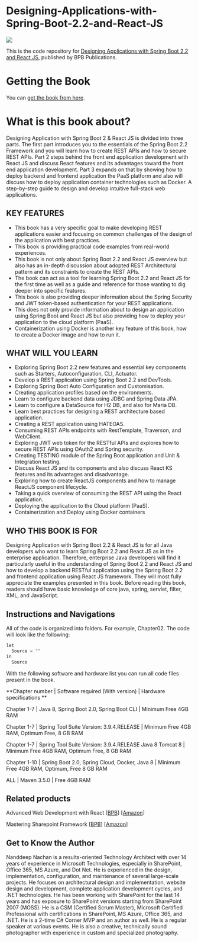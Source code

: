 # Designing-Applications-with-Spring-Boot-2.2-and-React-JS



![](https://cdn.shopify.com/s/files/1/0329/9547/5515/products/DesigningApplicationsFront_400x.jpg?v=1587556386)

This is the code repository for [Designing Applications with Spring Boot 2.2 and React JS](https://bpbonline.com/products/700527?_pos=3&_sid=df0ff5a00&_ss=r "Designing Applications with Spring Boot 2.2 and React JS"), published by BPB Publications.

# Getting the Book
You can [get the book from here](https://bpbonline.com/products/700527?_pos=3&_sid=df0ff5a00&_ss=r "get the book from here").

# What is this book about?
Designing Application with Spring Boot 2 & React JS is divided into three parts. The first part introduces you to the essentials of the Spring Boot 2.2 Framework and you will learn how to create REST APIs and how to secure REST APIs. Part 2 steps behind the front end application development with React JS and discuss React features and its advantages toward the front end application development. Part 3 expands on that by showing how to deploy backend and frontend application the PaaS platform and also will discuss how to deploy application container technologies such as Docker. A step-by-step guide to design and develop intuitive full-stack web applications.

 
## KEY FEATURES
- This book has a very specific goal to make developing REST applications easier and focusing on common challenges of the design of the application with best practices.
- This book is providing practical code examples from real-world experiences.
- This book is not only about Spring Boot 2.2 and React JS overview but also has an in-depth discussion about adopted REST Architectural pattern and its constraints to create the REST APIs.
- The book can act as a tool for learning Spring Boot 2.2 and React JS for the first time as well as a guide and reference for those wanting to dig deeper into specific features.
- This book is also providing deeper information about the Spring Security and JWT token-based authentication for your REST applications.
- This does not only provide information about to design an application using Spring Boot and React JS but also providing how to deploy your application to the cloud platform (PaaS).
- Containerization using Docker is another key feature of this book, how to create a Docker image and how to run it.

## WHAT WILL YOU LEARN
- Exploring Spring Boot 2.2 new features and essential key components such as Starters, Autoconfiguration, CLI, Actuator.
- Develop a REST application using Spring Boot 2.2 and DevTools.
- Exploring Spring Boot Auto Configuration and Customisation.
- Creating application profiles based on the environments.
- Learn to configure backend data using JDBC and Spring Data JPA.
- Learn to configure a DataSource for H2 DB, and also for Maria DB.
- Learn best practices for designing a REST architecture based application.
- Creating a REST application using HATEOAS.
- Consuming REST APIs endpoints with RestTemplate, Traverson, and WebClient.
- Exploring JWT web token for the RESTful APIs and explores how to secure REST APIs using OAuth2 and Spring security.
- Creating TESTING module of the Spring Boot application and Unit & Integration testing.
- Discuss React JS and its components and also discuss React KS features and its advantages and disadvantage.
- Exploring how to create ReactJS components and how to manage ReactJS component lifecycle.
- Taking a quick overview of consuming the REST API using the React application.
- Deploying the application to the Cloud platform (PaaS).
- Containerization and Deploy using Docker containers

## WHO THIS BOOK IS FOR
Designing Application with Spring Boot 2.2 & React JS is for all Java developers who want to learn Spring Boot 2.2 and React JS as in the enterprise application. Therefore, enterprise Java developers will find it particularly useful in the understanding of Spring Boot 2.2 and React JS and how to develop a backend RESTful application using the Spring Boot 2.2 and frontend application using React JS framework. They will most fully appreciate the examples presented in this book. Before reading this book, readers should have basic knowledge of core java, spring, servlet, filter, XML, and JavaScript.

## Instructions and Navigations
All of the code is organized into folders. For example, Chapter02.
The code will look like the following:
```c
let
  Source = ""
in
  Source

```
With the following software and hardware list you can run all code files present in the book.


**Chapter number | Software required (With version)  |  Hardware specifications
**

Chapter 1-7 | Java 8, Spring Boot 2.0, Spring Boot CLI  |  Minimum Free 4GB RAM

Chapter 1-7  |  Spring Tool Suite Version: 3.9.4.RELEASE  |   Minimum Free 4GB RAM, Optimum Free, 8 GB RAM


Chapter 1-7 |  Spring Tool Suite Version: 3.9.4.RELEASE  Java 8 Tomcat 8 |    Minimum Free 4GB RAM, Optimum  Free, 8 GB RAM


Chapter 1-10  |  Spring Boot 2.0, Spring Cloud, Docker, Java 8  |  Minimum Free 4GB RAM, Optimum, Free 8 GB RAM


ALL   |  Maven 3.5.0   |   Free 4GB RAM


## Related products
Advanced Web Development with React [[BPB](https://bpbonline.com/products/advanced-web-development-with-react-ssr-and-pwa-with-next-js-using-react-with-advanced-concepts?_pos=1&_sid=864aecb79&_ss=r "BPB")] [[Amazon](https://www.amazon.in/Advanced-Development-React-Mehul-Mohan/dp/9389423597/ref=sr_1_2?dchild=1&keywords=Advanced+Web+Development+with+React&qid=1595667727&sr=8-2 "Amazon")]

Mastering Sharepoint Framework [[BPB](https://bpbonline.com/products/mastering-sharepoint-framework-master-the-sharepoint-framework-development-with-easy-to-follow-examples?_pos=1&_sid=14f2ebf7b&_ss=r "BPB")] [[Amazon](https://www.amazon.in/Mastering-Sharepoint-Framework-Easy-Follow/dp/938932887X/ref=sr_1_1?dchild=1&keywords=Mastering+Sharepoint+Framework&qid=1595667848&sr=8-1 "Amazon")]

## Get to Know the Author
Nanddeep Nachan is a results-oriented Technology Architect with over 14 years of experience in Microsoft Technologies, especially in SharePoint, Office 365, MS Azure, and Dot Net. He is experienced in the design, implementation, configuration, and maintenance of several large-scale projects. He focuses on architectural design and implementation, website design and development, complete application development cycles, and .NET technologies. He has been working with SharePoint for the last 14 years and has exposure to SharePoint versions starting from SharePoint 2007 (MOSS). He is a CSM (Certified Scrum Master), Microsoft Certified Professional with certifications in SharePoint, MS Azure, Office 365, and .NET. He is a 2-time C# Corner MVP and an author as well. He is a regular speaker at various events. He is also a creative, technically sound photographer with experience in custom and specialized photography.
